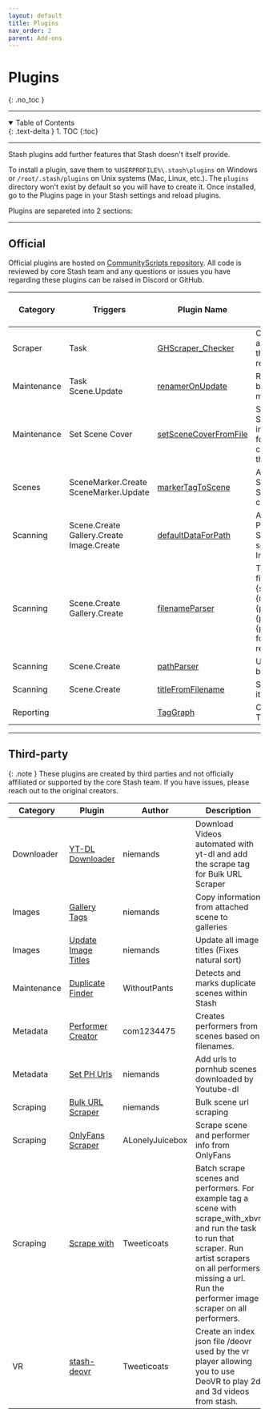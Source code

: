 ```yaml
---
layout: default
title: Plugins
nav_order: 2
parent: Add-ons
---
```

# Plugins
{: .no_toc }

---

<details open markdown="block">
  <summary>
    Table of Contents
  </summary>
  {: .text-delta }
1. TOC
{:toc}
</details>

---

Stash plugins add further features that Stash doesn't itself provide. 

To install a plugin, save them to `%USERPROFILE%\.stash\plugins` on Windows or `/root/.stash/plugins` on Unix systems (Mac, Linux, etc.). The `plugins` directory won't exist by default so you will have to create it. Once installed, go to the Plugins page in your Stash settings and reload plugins.

Plugins are separeted into 2 sections:

---

## Official

Official plugins are hosted on [CommunityScripts repository](https://github.com/stashapp/CommunityScripts). All code is reviewed by core Stash team and any questions or issues you have regarding these plugins can be raised in Discord or GitHub. 

Category|Triggers|Plugin Name|Description|Minimum Stash version
--------|-----------|-----------|-----------|---------------------
Scraper|Task|[GHScraper_Checker](https://github.com/stashapp/CommunityScripts/tree/main/plugins/GHScraper_Checker)|Compare local file against github file from the community scraper repo.|v0.8
Maintenance|Task<br />Scene.Update|[renamerOnUpdate](https://github.com/stashapp/CommunityScripts/blob/main/plugins/renamerOnUpdate)|Rename/Move your file based on Stash metadata.|v0.7
Maintenance|Set Scene Cover|[setSceneCoverFromFile](https://github.com/stashapp/CommunityScripts/blob/main/plugins/setSceneCoverFromFile)|Searchs Stash for Scenes with a cover image in the same folder and sets the cover image in stash to that image|v0.7
Scenes|SceneMarker.Create<br />SceneMarker.Update|[markerTagToScene](https://github.com/stashapp/CommunityScripts/blob/main/plugins/markerTagToScene)|Adds primary tag of Scene Marker to the Scene on marker create/update.|v0.8 ([46bbede](https://github.com/stashapp/stash/commit/46bbede9a07144797d6f26cf414205b390ca88f9))
Scanning|Scene.Create<br />Gallery.Create<br />Image.Create|[defaultDataForPath](https://github.com/stashapp/CommunityScripts/blob/main/plugins/defaultDataForPath)|Adds configured Tags, Performers and/or Studio to all newly scanned Scenes, Images and Galleries..|v0.8
Scanning|Scene.Create<br />Gallery.Create|[filenameParser](https://github.com/stashapp/CommunityScripts/blob/main/plugins/filenameParser)|Tries to parse filenames, primarily in {studio}.{year}.{month}.{day}.{performer1firstname}.{performer1lastname}.{performer2}.{title} format, into the respective fields|v0.10
Scanning|Scene.Create|[pathParser](https://github.com/stashapp/CommunityScripts/blob/main/plugins/pathParser)|Updates scene info based on the file path.|v0.17
Scanning|Scene.Create|[titleFromFilename](https://github.com/stashapp/CommunityScripts/blob/main/plugins/titleFromFilename)|Sets the scene title to its filename|v0.17
Reporting||[TagGraph](https://github.com/stashapp/CommunityScripts/blob/main/plugins/taggrap)|Creates a visual of the Tag relations.|v0.7

---

## Third-party

{: .note }
These plugins are created by third parties and not officially affiliated or supported by the core Stash team. If you have issues, please reach out to the original creators.

Category | Plugin | Author | Description
-|-|-|-
Downloader | [YT-DL Downloader](https://github.com/niemands/StashPlugins) | niemands | Download Videos automated with yt-dl and add the scrape tag for Bulk URL Scraper |
Images | [Gallery Tags](https://github.com/niemands/StashPlugins) | niemands | Copy information from attached scene to galleries   |
Images | [Update Image Titles](https://github.com/niemands/StashPlugins) | niemands | Update all image titles (Fixes natural sort)        |
Maintenance | [Duplicate Finder](https://github.com/WithoutPants/stash-plugin-duplicate-finder) | WithoutPants | Detects and marks duplicate scenes within Stash
Metadata | [Performer Creator](https://github.com/com1234475/stash-plugin-performer-creator) | com1234475 | Creates performers from scenes based on filenames.
Metadata | [Set PH Urls](https://github.com/niemands/StashPlugins) | niemands | Add urls to pornhub scenes downloaded by Youtube-dl |
Scraping | [Bulk URL Scraper](https://github.com/niemands/StashPlugins) | niemands | Bulk scene url scraping                             |
Scraping | [OnlyFans Scraper](https://github.com/ALonelyJuicebox/OFMetadataToStash) | ALonelyJuicebox | Scrape scene and performer info from OnlyFans 
Scraping | [Scrape with](https://github.com/Tweeticoats/stash-plugin-scrape_with) | Tweeticoats | Batch scrape scenes and performers. For example tag a scene with scrape_with_xbvr and run the task to run that scraper. Run artist scrapers on all performers missing a url. Run the performer image scraper on all performers.
VR | [stash-deovr](https://github.com/Tweeticoats/stash-deovr) | Tweeticoats | Create an index json file /deovr used by the vr player allowing you to use DeoVR to play 2d and 3d videos from stash.